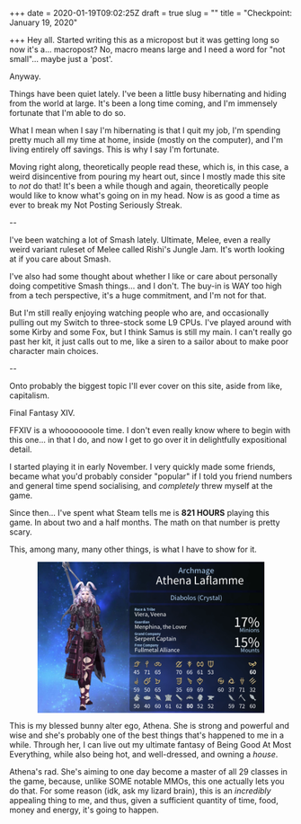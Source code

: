+++
date = 2020-01-19T09:02:25Z
draft = true
slug = ""
title = "Checkpoint: January 19, 2020"

+++
Hey all. Started writing this as a micropost but it was getting long so now it's a... macropost? No, macro means large and I need a word for "not small"... maybe just a 'post'.
<!--more-->
Anyway.

Things have been quiet lately. I've been a little busy hibernating and hiding from the world at large. It's been a long time coming, and I'm immensely fortunate that I'm able to do so.

What I mean when I say I'm hibernating is that I quit my job, I'm spending pretty much all my time at home, inside (mostly on the computer), and I'm living entirely off savings. This is why I say I'm fortunate.

Moving right along, theoretically people read these, which is, in this case, a weird disincentive from pouring my heart out, since I mostly made this site to _not_ do that! It's been a while though and again, theoretically people would like to know what's going on in my head. Now is as good a time as ever to break my Not Posting Seriously Streak.

\--

I've been watching a lot of Smash lately. Ultimate, Melee, even a really weird variant ruleset of Melee called Rishi's Jungle Jam. It's worth looking at if you care about Smash.

I've also had some thought about whether I like or care about personally doing competitive Smash things... and I don't. The buy-in is WAY too high from a tech perspective, it's a huge commitment, and I'm not for that.

But I'm still really enjoying watching people who are, and occasionally pulling out my Switch to three-stock some L9 CPUs. I've played around with some Kirby and some Fox, but I think Samus is still my main. I can't really go past her kit, it just calls out to me, like a siren to a sailor about to make poor character main choices.

\--

Onto probably the biggest topic I'll ever cover on this site, aside from like, capitalism.

Final Fantasy XIV.

FFXIV is a whoooooooole time. I don't even really know where to begin with this one... in that I do, and now I get to go over it in delightfully expositional detail.

I started playing it in early November. I very quickly made some friends, became what you'd probably consider "popular" if I told you friend numbers and general time spend socialising, and _completely_ threw myself at the game.

Since then... I've spent what Steam tells me is **821 HOURS** playing this game. In about two and a half months. The math on that number is pretty scary.

This, among many, many other things, is what I have to show for it.

<img src="/uploads/1579425163.6288338.png" style="max-width: 80%; height: auto; display: block; margin-left: auto; margin-right: auto;">

This is my blessed bunny alter ego, Athena. She is strong and powerful and wise and she's probably one of the best things that's happened to me in a while. Through her, I can live out my ultimate fantasy of Being Good At Most Everything, while also being hot, and well-dressed, and owning a _house_.

Athena's rad. She's aiming to one day become a master of all 29 classes in the game, because, unlike SOME notable MMOs, this one actually lets you do that. For some reason (idk, ask my lizard brain), this is an _incredibly_ appealing thing to me, and thus, given a sufficient quantity of time, food, money and energy, it's going to happen.
